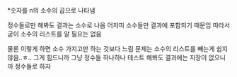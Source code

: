 *숫자를 n의 소수의 곱으로 나타냄

정수들로만 해봐도 결과는 소수로 나옴
어차피 소수들만 결과에 포함되기 때문임
따라서 굳이 소수의 리스트를 알 필요는 없음

물론 이렇게 하면 소수 가지고만 하는 것보다 느림
문제는 소수의 리스트를 빼는게 쉽지 않음..ㅎ..
그게 힘드니까 그냥 정수들 하나하나 테스트 해봐도 결과에는 지장이 없으니까 정수들로 하자
